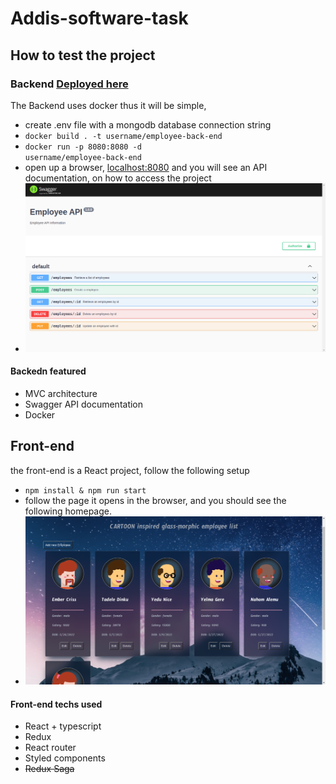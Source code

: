 # Addis-software-task

## How to test the project
### Backend  [Deployed here](https://addis-software.onrender.com/)
The Backend uses docker thus it will be simple, 
- create .env file with a mongodb database connection string
- <code>docker build . -t username/employee-back-end</code>
- <code>docker run -p 8080:8080 -d username/employee-back-end</code>
- open up a browser, <a href="localhost:8080">localhost:8080</a> and you will see an API documentation, on how to access the project
- ![Employee API documentation](API-img.png)
#### Backedn featured
  - MVC architecture
  - Swagger API documentation
  - Docker
  
## Front-end
the front-end is a React project, follow the following setup
  - <code>npm install & npm run start</code>
  - follow the page it opens in the browser, and you should see the following homepage.
  - ![Employee API documentation](WEB-UI-img.png)
#### Front-end techs used
  - React + typescript
  - Redux
  - React router
  - Styled components
  - ~~Redux Saga~~
